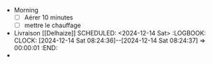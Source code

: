 - Morning
  * [ ] Aérer 10 minutes
  * [ ] mettre le chauffage
- Livraison [[Delhaize]] 
  SCHEDULED: <2024-12-14 Sat>
  :LOGBOOK:
  CLOCK: [2024-12-14 Sat 08:24:36]--[2024-12-14 Sat 08:24:37] =>  00:00:01
  :END:
-